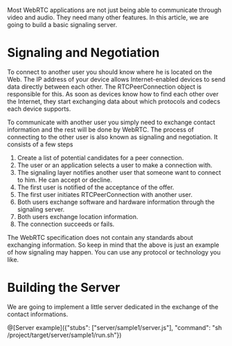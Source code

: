 Most WebRTC applications are not just being able to communicate through video and audio. They need many other features. In this article, we are going to build a basic signaling server.

# Signaling and Negotiation

To connect to another user you should know where he is located on the Web. The IP address of your device allows Internet-enabled devices to send data directly between each other. The RTCPeerConnection object is responsible for this. As soon as devices know how to find each other over the Internet, they start exchanging data about which protocols and codecs each device supports.

To communicate with another user you simply need to exchange contact information and the rest will be done by WebRTC. The process of connecting to the other user is also known as signaling and negotiation. It consists of a few steps

1. Create a list of potential candidates for a peer connection.
2. The user or an application selects a user to make a connection with.
3. The signaling layer notifies another user that someone want to connect to him. He can accept or decline.
4. The first user is notified of the acceptance of the offer.
5. The first user initiates RTCPeerConnection with another user.
6. Both users exchange software and hardware information through the signaling server.
7. Both users exchange location information.
8. The connection succeeds or fails.

The WebRTC specification does not contain any standards about exchanging information. So keep in mind that the above is just an example of how signaling may happen. You can use any protocol or technology you like.

# Building the Server

We are going to implement a little server dedicated in the exchange of the contact informations.

@[Server example]({"stubs": ["server/sample1/server.js"], "command": "sh /project/target/server/sample1/run.sh"})